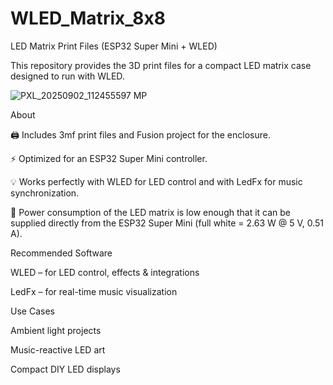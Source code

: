 # WLED_Matrix_8x8

LED Matrix Print Files (ESP32 Super Mini + WLED)

This repository provides the 3D print files for a compact LED matrix case designed to run with WLED.

![PXL_20250902_112455597 MP](https://github.com/user-attachments/assets/8549727b-7f17-4584-aa04-1086e97e8a73)

About

🖨️ Includes 3mf print files and Fusion project for the enclosure.

⚡ Optimized for an ESP32 Super Mini controller.

💡 Works perfectly with WLED for LED control and with LedFx for music synchronization.

🔌 Power consumption of the LED matrix is low enough that it can be supplied directly from the ESP32 Super Mini (full white = 2.63 W @ 5 V, 0.51 A).

Recommended Software

WLED
 – for LED control, effects & integrations

LedFx
 – for real-time music visualization

Use Cases

Ambient light projects

Music-reactive LED art

Compact DIY LED displays
